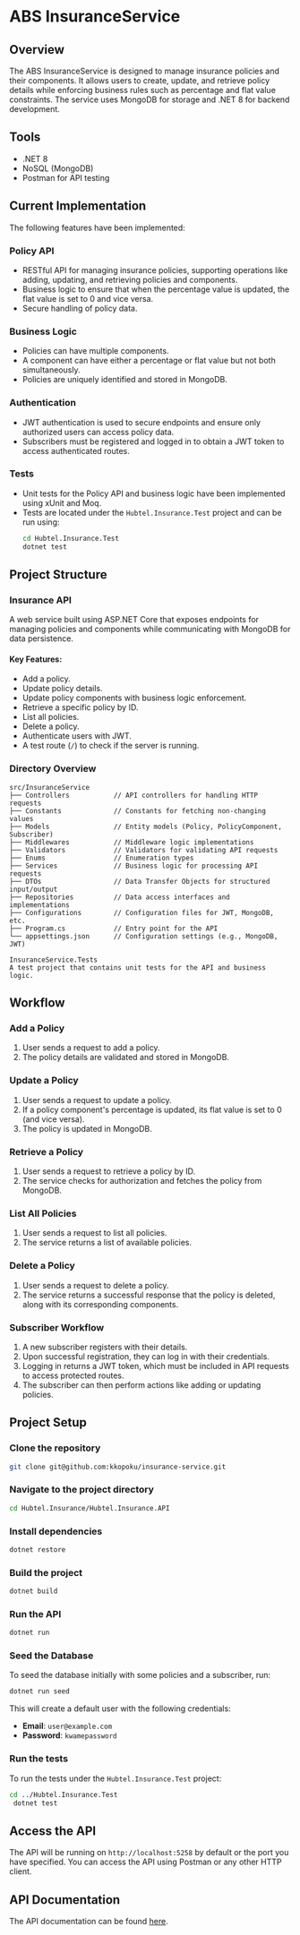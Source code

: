 # ABS InsuranceService

## Overview
The ABS InsuranceService is designed to manage insurance policies and their components. It allows users to create, update, and retrieve policy details while enforcing business rules such as percentage and flat value constraints. The service uses MongoDB for storage and .NET 8 for backend development.

## Tools
- .NET 8
- NoSQL (MongoDB)
- Postman for API testing

## Current Implementation
The following features have been implemented:

### Policy API
- RESTful API for managing insurance policies, supporting operations like adding, updating, and retrieving policies and components.
- Business logic to ensure that when the percentage value is updated, the flat value is set to 0 and vice versa.
- Secure handling of policy data.

### Business Logic
- Policies can have multiple components.
- A component can have either a percentage or flat value but not both simultaneously.
- Policies are uniquely identified and stored in MongoDB.

### Authentication
- JWT authentication is used to secure endpoints and ensure only authorized users can access policy data.
- Subscribers must be registered and logged in to obtain a JWT token to access authenticated routes.

### Tests
- Unit tests for the Policy API and business logic have been implemented using xUnit and Moq.
- Tests are located under the `Hubtel.Insurance.Test` project and can be run using:
  ```sh
  cd Hubtel.Insurance.Test
  dotnet test
  ```

## Project Structure
### Insurance API
A web service built using ASP.NET Core that exposes endpoints for managing policies and components while communicating with MongoDB for data persistence.

#### Key Features:
- Add a policy.
- Update policy details.
- Update policy components with business logic enforcement.
- Retrieve a specific policy by ID.
- List all policies.
- Delete a policy.
- Authenticate users with JWT.
- A test route (`/`) to check if the server is running.

### Directory Overview
```
src/InsuranceService
├── Controllers           // API controllers for handling HTTP requests
├── Constants             // Constants for fetching non-changing values
├── Models                // Entity models (Policy, PolicyComponent, Subscriber)
├── Middlewares           // Middleware logic implementations
├── Validators            // Validators for validating API requests
├── Enums                 // Enumeration types
├── Services              // Business logic for processing API requests
├── DTOs                  // Data Transfer Objects for structured input/output
├── Repositories          // Data access interfaces and implementations
├── Configurations        // Configuration files for JWT, MongoDB, etc.
├── Program.cs            // Entry point for the API
└── appsettings.json      // Configuration settings (e.g., MongoDB, JWT)

InsuranceService.Tests
A test project that contains unit tests for the API and business logic.
```

## Workflow
### Add a Policy
1. User sends a request to add a policy.
2. The policy details are validated and stored in MongoDB.

### Update a Policy
1. User sends a request to update a policy.
2. If a policy component's percentage is updated, its flat value is set to 0 (and vice versa).
3. The policy is updated in MongoDB.

### Retrieve a Policy
1. User sends a request to retrieve a policy by ID.
2. The service checks for authorization and fetches the policy from MongoDB.

### List All Policies
1. User sends a request to list all policies.
2. The service returns a list of available policies.

### Delete a Policy
1. User sends a request to delete a policy.
2. The service returns a successful response that the policy is deleted, along with its corresponding components.

### Subscriber Workflow
1. A new subscriber registers with their details.
2. Upon successful registration, they can log in with their credentials.
3. Logging in returns a JWT token, which must be included in API requests to access protected routes.
4. The subscriber can then perform actions like adding or updating policies.

## Project Setup
### Clone the repository
```sh
git clone git@github.com:kkopoku/insurance-service.git
```

### Navigate to the project directory
```sh
cd Hubtel.Insurance/Hubtel.Insurance.API
```

### Install dependencies
```sh
dotnet restore
```

### Build the project
```sh
dotnet build
```

### Run the API
```sh
dotnet run
```

### Seed the Database
To seed the database initially with some policies and a subscriber, run:
```sh
dotnet run seed
```
This will create a default user with the following credentials:
- **Email**: `user@example.com`
- **Password**: `kwamepassword`

### Run the tests
To run the tests under the `Hubtel.Insurance.Test` project:
```sh
cd ../Hubtel.Insurance.Test
 dotnet test
```

## Access the API
The API will be running on `http://localhost:5258` by default or the port you have specified. You can access the API using Postman or any other HTTP client.

## API Documentation
The API documentation can be found [here](https://documenter.getpostman.com/view/23488284/2sAYdoGTev).
